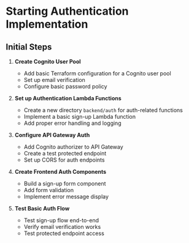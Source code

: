 # Starting Authentication Implementation

## Initial Steps

1. **Create Cognito User Pool**

   - Add basic Terraform configuration for a Cognito user pool
   - Set up email verification
   - Configure basic password policy

2. **Set up Authentication Lambda Functions**

   - Create a new directory `backend/auth` for auth-related functions
   - Implement a basic sign-up Lambda function
   - Add proper error handling and logging

3. **Configure API Gateway Auth**

   - Add Cognito authorizer to API Gateway
   - Create a test protected endpoint
   - Set up CORS for auth endpoints

4. **Create Frontend Auth Components**

   - Build a sign-up form component
   - Add form validation
   - Implement error message display

5. **Test Basic Auth Flow**
   - Test sign-up flow end-to-end
   - Verify email verification works
   - Test protected endpoint access
